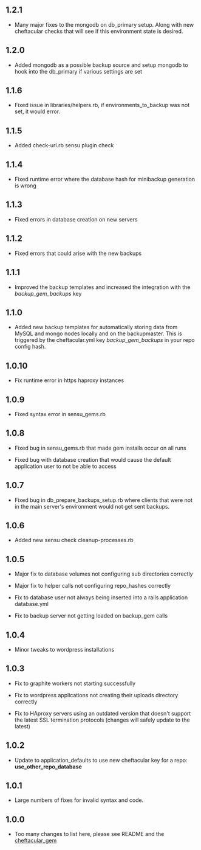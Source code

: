 ## 1.2.1

* Many major fixes to the mongodb on db_primary setup. Along with new cheftacular checks that will see if this environment state is desired.

## 1.2.0

* Added mongodb as a possible backup source and setup mongodb to hook into the db_primary if various settings are set

## 1.1.6

* Fixed issue in libraries/helpers.rb, if environments_to_backup was not set, it would error.

## 1.1.5

* Added check-url.rb sensu plugin check

## 1.1.4

* Fixed runtime error where the database hash for minibackup generation is wrong

## 1.1.3

* Fixed errors in database creation on new servers

## 1.1.2

* Fixed errors that could arise with the new backups

## 1.1.1

* Improved the backup templates and increased the integration with the *backup_gem_backups* key

## 1.1.0

* Added new backup templates for automatically storing data from MySQL and mongo nodes locally and on the backupmaster. This is triggered by the cheftacular.yml key *backup_gem_backups* in your repo config hash.

## 1.0.10

* Fix runtime error in https haproxy instances

## 1.0.9

* Fixed syntax error in sensu_gems.rb

## 1.0.8

* Fixed bug in sensu_gems.rb that made gem installs occur on all runs

* Fixed bug with database creation that would cause the default application user to not be able to access

## 1.0.7

* Fixed bug in db_prepare_backups_setup.rb where clients that were not in the main server's environment would not get sent backups.

## 1.0.6

* Added new sensu check cleanup-processes.rb

## 1.0.5

* Major fix to database volumes not configuring sub directories correctly

* Major fix to helper calls not configuring repo_hashes correctly

* Fix to database user not always being inserted into a rails application database.yml

* Fix to backup server not getting loaded on backup_gem calls

## 1.0.4

* Minor tweaks to wordpress installations

## 1.0.3

* Fix to graphite workers not starting successfully

* Fix to wordpress applications not creating their uploads directory correctly

* Fix to HAproxy servers using an outdated version that doesn't support the latest SSL termination protocols (changes will safely update to the latest)

## 1.0.2

* Update to application_defaults to use new cheftacular key for a repo: **use_other_repo_database**

## 1.0.1

* Large numbers of fixes for invalid syntax and code.

## 1.0.0

* Too many changes to list here, please see README and the [cheftacular_gem](https://github.com/SocialCentivPublic/cheftacular)
